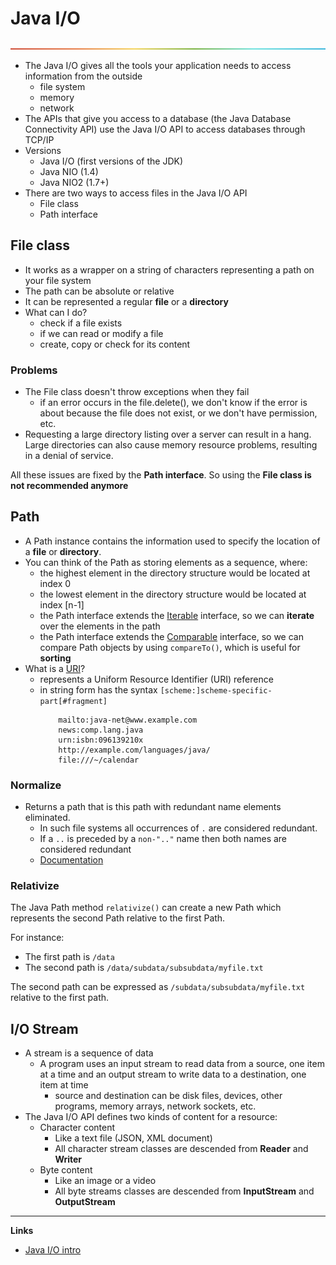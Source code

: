 # Java I/O
![horizontal_rule](../resources/horizontal_rule.png)

- The Java I/O gives all the tools your application needs to access information from the outside
  - file system
  - memory
  - network
- The APIs that give you access to a database (the Java Database Connectivity API) use the Java I/O API to access databases through TCP/IP
- Versions
  - Java I/O (first versions of the JDK)
  - Java NIO (1.4)
  - Java NIO2 (1.7+)
- There are two ways to access files in the Java I/O API
    - File class
    - Path interface

## File class
- It works as a wrapper on a string of characters representing a path on your file system
- The path can be absolute or relative
- It can be represented a regular **file** or a **directory**
- What can I do?
    - check if a file exists
    - if we can read or modify a file
    - create, copy or check for its content

### Problems
- The File class doesn't throw exceptions when they fail
  - if an error occurs in the file.delete(), we don't know if the error is about because the file does not exist, or we don't have permission, etc.
- Requesting a large directory listing over a server can result in a hang. Large directories can also cause memory resource problems, resulting in a denial of service.

All these issues are fixed by the **Path interface**. So using the **File class is not recommended anymore**

## Path
- A Path instance contains the information used to specify the location of a **file** or **directory**.
- You can think of the Path as storing elements as a sequence, where:
  - the highest element in the directory structure would be located at index 0
  - the lowest element in the directory structure would be located at index [n-1]
  - the Path interface extends the [Iterable](https://docs.oracle.com/en/java/javase/22/docs/api/java.base/java/lang/Iterable.html) interface, so we can **iterate** over the elements in the path
  - the Path interface extends the [Comparable](https://docs.oracle.com/en/java/javase/22/docs/api/java.base/java/lang/Comparable.html) interface, so we can compare Path objects by using `compareTo()`, which is useful for **sorting**
- What is a [URI](https://docs.oracle.com/en/java/javase/22/docs/api/java.base/java/net/URI.html)?
  - represents a Uniform Resource Identifier (URI) reference
  - in string form has the syntax `[scheme:]scheme-specific-part[#fragment]`
    ``` 
        mailto:java-net@www.example.com
        news:comp.lang.java
        urn:isbn:096139210x
        http://example.com/languages/java/
        file:///~/calendar 
      ```

### Normalize
- Returns a path that is this path with redundant name elements eliminated.
  - In such file systems all occurrences of `.` are considered redundant.
  - If a `..` is preceded by a `non-".."` name then both names are considered redundant
  - [Documentation](https://docs.oracle.com/en/java/javase/22/docs/api/java.base/java/nio/file/Path.html#normalize())

### Relativize
The Java Path method `relativize()` can create a new Path which represents the second Path relative to the first Path.

For instance:
- The first path is `/data`
- The second path is `/data/subdata/subsubdata/myfile.txt`

The second path can be expressed as `/subdata/subsubdata/myfile.txt` relative to the first path.

## I/O Stream
- A stream is a sequence of data
    - A program uses an input stream to read data from a source, one item at a time and an output stream to write data to a destination, one item at time
        - source and destination can be disk files, devices, other programs, memory arrays, network sockets, etc.
- The Java I/O API defines two kinds of content for a resource:
    - Character content
        - Like a text file (JSON, XML document)
        - All character stream classes are descended from **Reader** and **Writer**
    - Byte content
        - Like an image or a video
        - All byte streams classes are descended from **InputStream** and **OutputStream**

---
**Links**
- [Java I/O intro](https://dev.java/learn/java-io/intro/)